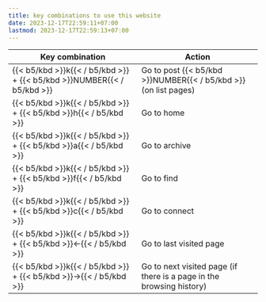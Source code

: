 ```yaml
---
title: key combinations to use this website
date: 2023-12-17T22:59:11+07:00
lastmod: 2023-12-17T22:59:13+07:00
---
```


| Key combination | Action |
| --- | --- |
| {{< b5/kbd >}}k{{< / b5/kbd >}} + {{< b5/kbd >}}NUMBER{{< / b5/kbd >}} | Go to post {{< b5/kbd >}}NUMBER{{< / b5/kbd >}} (on list pages) |
| {{< b5/kbd >}}k{{< / b5/kbd >}} + {{< b5/kbd >}}h{{< / b5/kbd >}} | Go to home |
| {{< b5/kbd >}}k{{< / b5/kbd >}} + {{< b5/kbd >}}a{{< / b5/kbd >}} | Go to archive |
| {{< b5/kbd >}}k{{< / b5/kbd >}} + {{< b5/kbd >}}f{{< / b5/kbd >}} | Go to find |
| {{< b5/kbd >}}k{{< / b5/kbd >}} + {{< b5/kbd >}}c{{< / b5/kbd >}} | Go to connect |
| {{< b5/kbd >}}k{{< / b5/kbd >}} + {{< b5/kbd >}}←{{< / b5/kbd >}} | Go to last visited page |
| {{< b5/kbd >}}k{{< / b5/kbd >}} + {{< b5/kbd >}}→{{< / b5/kbd >}} | Go to next visited page (if there is a page in the browsing history) |

